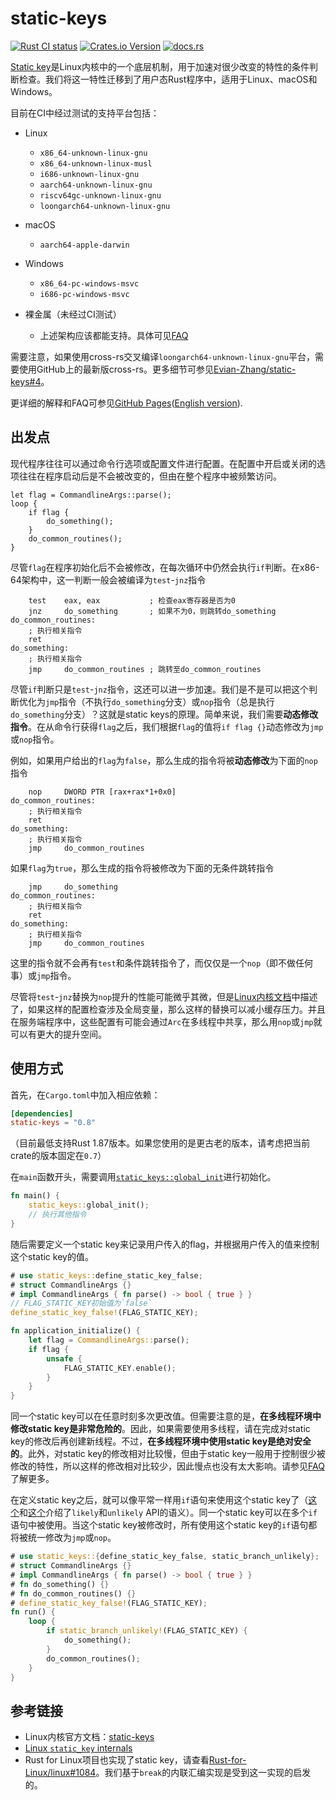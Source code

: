 # static-keys

[![Rust CI status](https://github.com/Evian-Zhang/static-keys/actions/workflows/ci.yml/badge.svg)](https://github.com/Evian-Zhang/static-keys/actions/workflows/ci.yml)
[![Crates.io Version](https://img.shields.io/crates/v/static-keys)](https://crates.io/crates/static-keys)
[![docs.rs](https://img.shields.io/docsrs/static-keys?logo=docs.rs)](https://docs.rs/static-keys)

[Static key](https://docs.kernel.org/staging/static-keys.html)是Linux内核中的一个底层机制，用于加速对很少改变的特性的条件判断检查。我们将这一特性迁移到了用户态Rust程序中，适用于Linux、macOS和Windows。

目前在CI中经过测试的支持平台包括：

* Linux

    * `x86_64-unknown-linux-gnu`
    * `x86_64-unknown-linux-musl`
    * `i686-unknown-linux-gnu`
    * `aarch64-unknown-linux-gnu`
    * `riscv64gc-unknown-linux-gnu`
    * `loongarch64-unknown-linux-gnu`
* macOS

    * `aarch64-apple-darwin`
* Windows

    * `x86_64-pc-windows-msvc`
    * `i686-pc-windows-msvc`
* 裸金属（未经过CI测试）
    * 上述架构应该都能支持。具体可见[FAQ](https://evian-zhang.github.io/static-keys/zh-Hans/FAQs.html#我可以在裸金属环境中使用吗)

需要注意，如果使用cross-rs交叉编译`loongarch64-unknown-linux-gnu`平台，需要使用GitHub上的最新版cross-rs。更多细节可参见[Evian-Zhang/static-keys#4](https://github.com/Evian-Zhang/static-keys/pull/4)。

更详细的解释和FAQ可参见[GitHub Pages](https://evian-zhang.github.io/static-keys/zh-Hans/)([English version](https://evian-zhang.github.io/static-keys/en/)).

## 出发点

现代程序往往可以通过命令行选项或配置文件进行配置。在配置中开启或关闭的选项往往在程序启动后是不会被改变的，但由在整个程序中被频繁访问。

```rust,ignore
let flag = CommandlineArgs::parse();
loop {
    if flag {
        do_something();
    }
    do_common_routines();
}
```

尽管`flag`在程序初始化后不会被修改，在每次循环中仍然会执行`if`判断。在x86-64架构中，这一判断一般会被编译为`test`-`jnz`指令

```x86asm
    test    eax, eax           ; 检查eax寄存器是否为0
    jnz     do_something       ; 如果不为0，则跳转do_something
do_common_routines:
    ; 执行相关指令
    ret
do_something:
    ; 执行相关指令
    jmp     do_common_routines ; 跳转至do_common_routines
```

尽管`if`判断只是`test`-`jnz`指令，这还可以进一步加速。我们是不是可以把这个判断优化为`jmp`指令（不执行`do_something`分支）或`nop`指令（总是执行`do_something`分支）？这就是static keys的原理。简单来说，我们需要**动态修改指令**。在从命令行获得`flag`之后，我们根据`flag`的值将`if flag {}`动态修改为`jmp`或`nop`指令。

例如，如果用户给出的`flag`为`false`，那么生成的指令将被**动态修改**为下面的`nop`指令

```x86asm
    nop     DWORD PTR [rax+rax*1+0x0]
do_common_routines:
    ; 执行相关指令
    ret
do_something:
    ; 执行相关指令
    jmp     do_common_routines
```

如果`flag`为`true`，那么生成的指令将被修改为下面的无条件跳转指令

```x86asm
    jmp     do_something
do_common_routines:
    ; 执行相关指令
    ret
do_something:
    ; 执行相关指令
    jmp     do_common_routines
```

这里的指令就不会再有`test`和条件跳转指令了，而仅仅是一个`nop`（即不做任何事）或`jmp`指令。

尽管将`test`-`jnz`替换为`nop`提升的性能可能微乎其微，但是[Linux内核文档](https://docs.kernel.org/staging/static-keys.html#motivation)中描述了，如果这样的配置检查涉及全局变量，那么这样的替换可以减小缓存压力。并且在服务端程序中，这些配置有可能会通过`Arc`在多线程中共享，那么用`nop`或`jmp`就可以有更大的提升空间。

## 使用方式

首先，在`Cargo.toml`中加入相应依赖：

```toml
[dependencies]
static-keys = "0.8"
```

（目前最低支持Rust 1.87版本。如果您使用的是更古老的版本，请考虑把当前crate的版本固定在`0.7`）

在`main`函数开头，需要调用[`static_keys::global_init`](https://docs.rs/static-keys/latest/static_keys/fn.global_init.html)进行初始化。

```rust
fn main() {
    static_keys::global_init();
    // 执行其他指令
}
```

随后需要定义一个static key来记录用户传入的flag，并根据用户传入的值来控制这个static key的值。

```rust
# use static_keys::define_static_key_false;
# struct CommandlineArgs {}
# impl CommandlineArgs { fn parse() -> bool { true } }
// FLAG_STATIC_KEY初始值为`false`
define_static_key_false!(FLAG_STATIC_KEY);

fn application_initialize() {
    let flag = CommandlineArgs::parse();
    if flag {
        unsafe {
            FLAG_STATIC_KEY.enable();
        }
    }
}
```

同一个static key可以在任意时刻多次更改值。但需要注意的是，**在多线程环境中修改static key是非常危险的**。因此，如果需要使用多线程，请在完成对static key的修改后再创建新线程。不过，**在多线程环境中使用static key是绝对安全的**。此外，对static key的修改相对比较慢，但由于static key一般用于控制很少被修改的特性，所以这样的修改相对比较少，因此慢点也没有太大影响。请参见[FAQ](https://evian-zhang.github.io/static-keys/zh-Hans/FAQs.html#为什么static-key必须在单线程环境下修改)了解更多。

在定义static key之后，就可以像平常一样用`if`语句来使用这个static key了（[这个](https://doc.rust-lang.org/std/intrinsics/fn.likely.html)和[这个](https://kernelnewbies.org/FAQ/LikelyUnlikely)介绍了`likely`和`unlikely` API的语义）。同一个static key可以在多个`if`语句中被使用。当这个static key被修改时，所有使用这个static key的`if`语句都将被统一修改为`jmp`或`nop`。

```rust
# use static_keys::{define_static_key_false, static_branch_unlikely};
# struct CommandlineArgs {}
# impl CommandlineArgs { fn parse() -> bool { true } }
# fn do_something() {}
# fn do_common_routines() {}
# define_static_key_false!(FLAG_STATIC_KEY);
fn run() {
    loop {
        if static_branch_unlikely!(FLAG_STATIC_KEY) {
            do_something();
        }
        do_common_routines();
    }
}
```

## 参考链接

* Linux内核官方文档：[static-keys](https://docs.kernel.org/staging/static-keys.html)
* [Linux `static_key` internals](https://terenceli.github.io/%E6%8A%80%E6%9C%AF/2019/07/20/linux-static-key-internals)
* Rust for Linux项目也实现了static key，请查看[Rust-for-Linux/linux#1084](https://github.com/Rust-for-Linux/linux/pull/1084)。我们基于`break`的内联汇编实现是受到这一实现的启发的。
